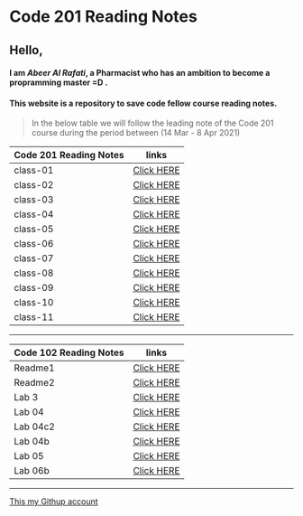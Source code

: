 
#  Code 201 Reading Notes 

## Hello, 

#### I am *Abeer Al Rafati*, a Pharmacist who has an ambition to become a propramming master =D .


#### This website is a repository to save code fellow course reading notes.

> In the below table we will follow the leading note of the Code 201 course during the period between (14 Mar - 8 Apr 2021)



| Code 201 Reading Notes                 |      links                                                               |
| -------------------------------------  | -------------------------------------------------------------------------|
|   class-01                             |[Click HERE]( https://abeeral-rafati.github.io/Read_Note/201/class-01)    |
|   class-02                             |[Click HERE]( https://abeeral-rafati.github.io/Read_Note/201/class-02)    |
|   class-03                             |[Click HERE]( https://abeeral-rafati.github.io/Read_Note/201/class-03)    |
|   class-04                             |[Click HERE]( https://abeeral-rafati.github.io/Read_Note/201/class-04)    |
|   class-05                             |[Click HERE]( https://abeeral-rafati.github.io/Read_Note/201/class-05)    |
|   class-06                             |[Click HERE]( https://abeeral-rafati.github.io/Read_Note/201/class-06)    |
|   class-07                             |[Click HERE]( https://abeeral-rafati.github.io/Read_Note/201/class-07)    |
|   class-08                             |[Click HERE]( https://abeeral-rafati.github.io/Read_Note/201/class-08)    |
|   class-09                             |[Click HERE]( https://abeeral-rafati.github.io/Read_Note/201/class-09)    |
|   class-10                             |[Click HERE]( https://abeeral-rafati.github.io/Read_Note/201/class-10)    |
|   class-11                             |[Click HERE]( https://abeeral-rafati.github.io/Read_Note/201/class-11)    |

---------------------------------------------


| Code 102 Reading Notes                 |      links                                                               |
| -------------------------------------  | -------------------------------------------------------------------------|
| Readme1                                |[Click HERE]( https://abeeral-rafati.github.io/Read_Note/102/Readme1)     |
| Readme2                                |[Click HERE](https://abeeral-rafati.github.io/Read_Note/102/Readme2)      |
| Lab 3                                  |[Click HERE](https://abeeral-rafati.github.io/Read_Note/102/Readme_lab3)  |
| Lab 04                                 |[Click HERE](https://abeeral-rafati.github.io/Read_Note/102/Read_04)      |
| Lab 04c2                               |[Click HERE](https://abeeral-rafati.github.io/Read_Note/102/Read_04c2)    |
| Lab 04b                                |[Click HERE](https://abeeral-rafati.github.io/Read_Note/102/Read_04b)     |
| Lab 05                                 |[Click HERE](https://abeeral-rafati.github.io/Read_Note/102/Read_05)      |
| Lab 06b                                |[Click HERE](https://abeeral-rafati.github.io/Read_Note/102/Read_06b)     |


-------------------------------------------------


[This my Githup account](https://github.com/AbeerAl-Rafati) 
